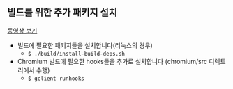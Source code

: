 ## 빌드를 위한 추가 패키지 설치
[동영상 보기](https://youtu.be/xkTDk649P6o)
- 빌드에 필요한 패키지들을 설치합니다(리눅스의 경우)
  - ```$ ./build/install-build-deps.sh```
- Chromium 빌드에 필요한 hooks들을 추가로 설치합니다
(chromium/src 디렉토리에서 수행)
  - ```$ gclient runhooks```

